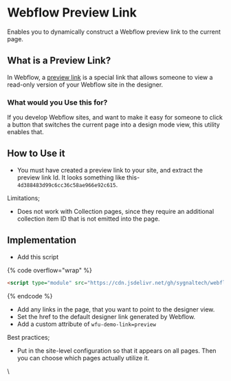 # Webflow Preview Link

Enables you to dynamically construct a Webflow preview link to the current page.

## What is a Preview Link? <a href="#what-is-a-preview-link" id="what-is-a-preview-link"></a>

In Webflow, a [preview link](https://university.webflow.com/lesson/share-your-project-and-invite-collaborators) is a special link that allows someone to view a read-only version of your Webflow site in the designer.

### What would you Use this for? <a href="#what-would-you-use-this-for" id="what-would-you-use-this-for"></a>

If you develop Webflow sites, and want to make it easy for someone to click a button that switches the current page into a design mode view, this utility enables that.

## How to Use it <a href="#how-to-use-it" id="how-to-use-it"></a>

* You must have created a preview link to your site, and extract the preview link Id. It looks something like this- `4d388483d99c6cc36c58ae966e92c615`.

Limitations;

* Does not work with Collection pages, since they require an additional collection item ID that is not emitted into the page.

## Implementation <a href="#implementation" id="implementation"></a>

* Add this script

{% code overflow="wrap" %}
```html
<script type="module" src="https://cdn.jsdelivr.net/gh/sygnaltech/webflow-util@4.11/src/nocode/webflow-demo.min.js"></script>
```
{% endcode %}

* Add any links in the page, that you want to point to the designer view.
* Set the href to the default designer link generated by Webflow.
* Add a custom attribute of `wfu-demo-link=preview`

Best practices;

* Put in the site-level configuration so that it appears on all pages. Then you can choose which pages actually utilize it.

\

